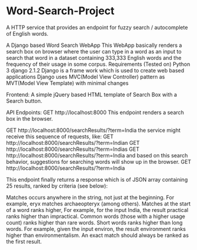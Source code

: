 # Word-Search-Project
A HTTP service that provides an endpoint for fuzzy search / autocomplete of English words.

A Django based Word Search WebApp This WebApp basically renders a search box on browser where the user can type in a word as an input to search that word in a dataset containing 333,333 English words and the frequency of their usage in some corpus.
Requirements (Tested on)
Python 3 
django 2.1.2
Django is a frame work which is used to create web based applications
Django uses MVC(Model View Controller) pattern as MVT(Model View Template) with minimal changes

Frontend: A simple jQuery based HTML template of Search Box with a Search button.

API Endpoints: GET http://localhost:8000 This endpoint renders a search box in the browser.

GET http://localhost:8000/searchResults/?term=India
the service might receive this sequence of requests, like:
GET http://localhost:8000/searchResults/?term=Indian
GET http://localhost:8000/searchResults/?term=Indias
GET http://localhost:8000/searchResults/?term=India and based on this search behavior, suggestions for searching words will show up in the browser.
GET http://localhost:8000/searchResults/?term=India

This endpoint finally returns a response which is of JSON array containing 25 results, ranked by criteria (see below):

Matches occurs anywhere in the string, not just at the beginning. For example, eryx matches archaeopteryx (among others). Matches at the start of a word ranks higher, For example, for the input India, the result practical ranks higher than impractical. Common words (those with a higher usage count) ranks higher than rare words. Short words ranks higher than long words. For example, given the input environ, the result environment ranks higher than environmentalism. An exact match should always be ranked as the first result.
